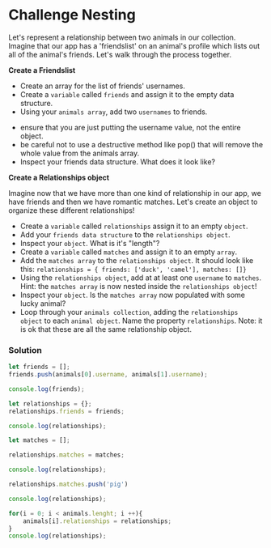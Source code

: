 # Challenge Nesting

Let's represent a relationship between two animals in our collection. Imagine that our app has a 'friendslist' on an animal's profile which lists out all of the animal's friends. Let's walk through the process together.

**Create a Friendslist**

* Create an array for the list of friends' usernames.
* Create a `variable` called `friends` and assign it to the empty data structure.
* Using your `animals array`, add two `usernames` to friends.
- ensure that you are just putting the username value, not the entire object.
- be careful not to use a destructive method like pop() that will remove the whole value from the animals array.
- Inspect your friends data structure. What does it look like?

**Create a Relationships object**

Imagine now that we have more than one kind of relationship in our app, we have friends and then we have romantic matches. Let's create an object to organize these different relationships!

* Create a `variable` called `relationships` assign it to an empty `object`.
* Add your `friends data structure` to the `relationships object`.
* Inspect your `object`. What is it's "length"?
* Create a `variable` called `matches` and assign it to an empty `array`.
* Add the `matches array` to the `relationships object`. It should look like this:
`relationships = { friends: ['duck', 'camel'], matches: []}`
* Using the `relationships object`, add at at least one `username` to `matches`.
Hint: the `matches array` is now nested inside the `relationships object`!
* Inspect your `object`. Is the `matches array` now populated with some lucky animal?
* Loop through your `animals collection`, adding the `relationships object` to each `animal object`. Name the property `relationships`.
Note: it is ok that these are all the same relationship object.

### Solution

```js
let friends = [];
friends.push(animals[0].username, animals[1].username);

console.log(friends);

let relationships = {};
relationships.friends = friends; 

console.log(relationships); 

let matches = [];

relationships.matches = matches; 

console.log(relationships);

relationships.matches.push('pig')

console.log(relationships);

for(i = 0; i < animals.lenght; i ++){
    animals[i].relationships = relationships;
}
console.log(relationships);
```
